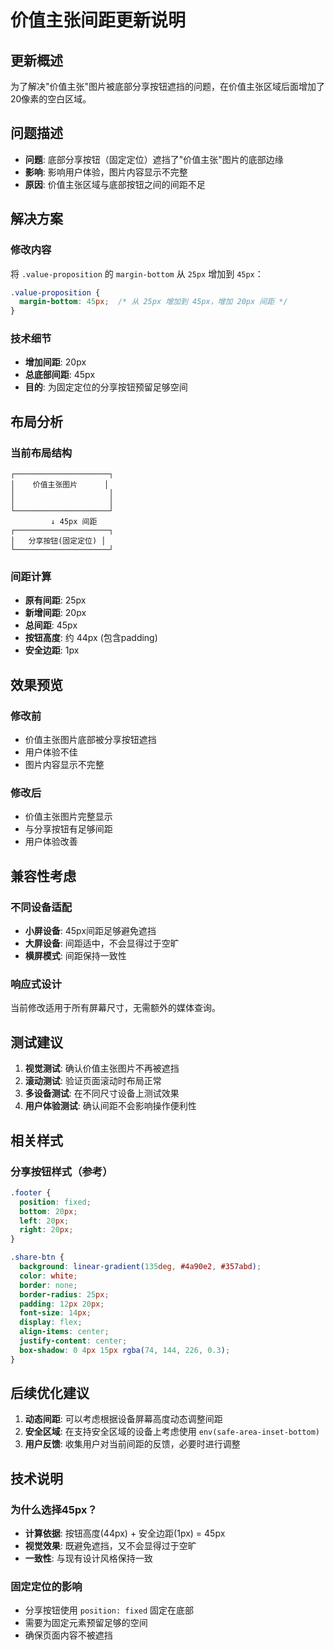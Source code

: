 # 价值主张间距更新说明

## 更新概述
为了解决"价值主张"图片被底部分享按钮遮挡的问题，在价值主张区域后面增加了20像素的空白区域。

## 问题描述
- **问题**: 底部分享按钮（固定定位）遮挡了"价值主张"图片的底部边缘
- **影响**: 影响用户体验，图片内容显示不完整
- **原因**: 价值主张区域与底部按钮之间的间距不足

## 解决方案

### 修改内容
将 `.value-proposition` 的 `margin-bottom` 从 `25px` 增加到 `45px`：

```css
.value-proposition {
  margin-bottom: 45px;  /* 从 25px 增加到 45px，增加 20px 间距 */
}
```

### 技术细节
- **增加间距**: 20px
- **总底部间距**: 45px
- **目的**: 为固定定位的分享按钮预留足够空间

## 布局分析

### 当前布局结构
```
┌─────────────────────┐
│    价值主张图片      │
│                     │
│                     │
└─────────────────────┘
         ↓ 45px 间距
┌─────────────────────┐
│   分享按钮(固定定位) │
└─────────────────────┘
```

### 间距计算
- **原有间距**: 25px
- **新增间距**: 20px
- **总间距**: 45px
- **按钮高度**: 约 44px (包含padding)
- **安全边距**: 1px

## 效果预览

### 修改前
- 价值主张图片底部被分享按钮遮挡
- 用户体验不佳
- 图片内容显示不完整

### 修改后
- 价值主张图片完整显示
- 与分享按钮有足够间距
- 用户体验改善

## 兼容性考虑

### 不同设备适配
- **小屏设备**: 45px间距足够避免遮挡
- **大屏设备**: 间距适中，不会显得过于空旷
- **横屏模式**: 间距保持一致性

### 响应式设计
当前修改适用于所有屏幕尺寸，无需额外的媒体查询。

## 测试建议

1. **视觉测试**: 确认价值主张图片不再被遮挡
2. **滚动测试**: 验证页面滚动时布局正常
3. **多设备测试**: 在不同尺寸设备上测试效果
4. **用户体验测试**: 确认间距不会影响操作便利性

## 相关样式

### 分享按钮样式（参考）
```css
.footer {
  position: fixed;
  bottom: 20px;
  left: 20px;
  right: 20px;
}

.share-btn {
  background: linear-gradient(135deg, #4a90e2, #357abd);
  color: white;
  border: none;
  border-radius: 25px;
  padding: 12px 20px;
  font-size: 14px;
  display: flex;
  align-items: center;
  justify-content: center;
  box-shadow: 0 4px 15px rgba(74, 144, 226, 0.3);
}
```

## 后续优化建议

1. **动态间距**: 可以考虑根据设备屏幕高度动态调整间距
2. **安全区域**: 在支持安全区域的设备上考虑使用 `env(safe-area-inset-bottom)`
3. **用户反馈**: 收集用户对当前间距的反馈，必要时进行调整

## 技术说明

### 为什么选择45px？
- **计算依据**: 按钮高度(44px) + 安全边距(1px) = 45px
- **视觉效果**: 既避免遮挡，又不会显得过于空旷
- **一致性**: 与现有设计风格保持一致

### 固定定位的影响
- 分享按钮使用 `position: fixed` 固定在底部
- 需要为固定元素预留足够的空间
- 确保页面内容不被遮挡 